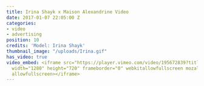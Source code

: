```yaml
---
title: Irina Shayk x Maison Alexandrine Video
date: 2017-01-07 22:05:00 Z
categories:
- video
- advertising
position: 10
credits: 'Model: Irina Shayk'
thumbnail_image: "/uploads/Irina.gif"
has_video: true
video_embed: <iframe src="https://player.vimeo.com/video/195672839?title=0&byline=0&portrait=0"
  width="1280" height="720" frameborder="0" webkitallowfullscreen mozallowfullscreen
  allowfullscreen></iframe>
---
```



